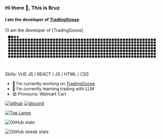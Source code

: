### Hi there 👋, This is Bruz
#### I am the developer of [TradingGoose](https://trading-goose.github.io)
![I am the developer of [TradingGoose]
<picture>
  <source media="(prefers-color-scheme: dark)" srcset="https://raw.githubusercontent.com/bwj2310/bwj2310/output/github-contribution-grid-snake-dark.svg">
  <source media="(prefers-color-scheme: light)" srcset="https://raw.githubusercontent.com/bwj2310/bwj2310/output/github-contribution-grid-snake.svg">
  <img alt="github contribution grid snake animation" src="https://raw.githubusercontent.com/bwj2310/bwj2310/output/github-contribution-grid-snake.svg">
</picture>

Skills: VUE JS / REACT / JS / HTML / CSS

- 🔭 I’m currently working on [TradingGoose](https://trading-goose.github.io) 
- 🌱 I’m currently learning trading with LLM 
- 😄 Pronouns: Walmart Cart 


[<img src='https://cdn.jsdelivr.net/npm/simple-icons@3.0.1/icons/github.svg' alt='github' height='40'>](https://github.com/bwj2310)  [<img src='https://cdn.jsdelivr.net/npm/simple-icons@3.0.1/icons/discord.svg' alt='discord' height='40'>](bruz.wj)  

[![Top Langs](https://github-readme-stats.vercel.app/api/top-langs/?username=bwj2310)](https://github.com/anuraghazra/github-readme-stats)

![GitHub stats](https://github-readme-stats.vercel.app/api?username=bwj2310&show_icons=true)  

![GitHub streak stats](https://streak-stats.demolab.com/?user=bwj2310)  

